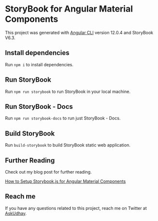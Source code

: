 # StoryBook for Angular Material Components

This project was generated with [Angular CLI](https://github.com/angular/angular-cli) version 12.0.4 and StoryBook V6.3.

## Install dependencies

Run `npm i` to install dependencies.

## Run StoryBook

Run `npm run storybook` to run StoryBook in your local machine.

## Run StoryBook - Docs

Run `npm run storybook-docs` to run just StoryBook - Docs.

## Build StoryBook

Run `build-storybook` to build StoryBook static web application.

## Further Reading

Check out my blog post for further reading.

[How to Setup Storybook.js for Angular Material Components](https://bit.ly/ausbngmat)

## Reach me

If you have any questions related to this project, reach me on Twitter at [AskUdhay](https://twitter.com/AskUdhay).
